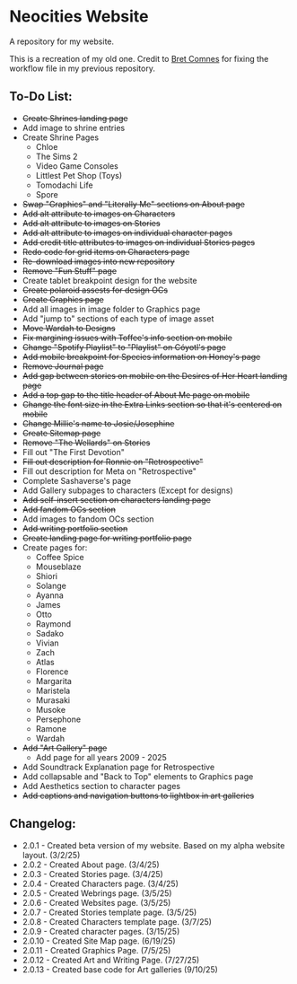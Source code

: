 # Neocities Website

A repository for my website.

This is a recreation of my old one. Credit to [Bret Comnes](https://github.com/bcomnes) for fixing the workflow file in my previous repository.

## To-Do List:

+ ~~Create Shrines landing page~~
+ Add image to shrine entries
+ Create Shrine Pages
  + Chloe
  + The Sims 2
  + Video Game Consoles
  + Littlest Pet Shop (Toys)
  + Tomodachi Life
  + Spore
+ ~~Swap "Graphics" and "Literally Me" sections on About page~~
+ ~~Add alt attribute to images on Characters~~
+ ~~Add alt attribute to images on Stories~~
+ ~~Add alt attribute to images on individual character pages~~
+ ~~Add credit title attributes to images on individual Stories pages~~
+ ~~Redo code for grid items on Characters page~~
+ ~~Re-download images into new repository~~
+ ~~Remove "Fun Stuff" page~~
+ Create tablet breakpoint design for the website
+ ~~Create polaroid assests for design OCs~~
+ ~~Create Graphics page~~
 + Add all images in image folder to Graphics page
 + Add "jump to" sections of each type of image asset
+ ~~Move Wardah to Designs~~
+ ~~Fix margining issues with Toffee's info section on mobile~~
+ ~~Change "Spotify Playlist" to "Playlist" on Cóyotl's page~~
+ ~~Add mobile breakpoint for Species information on Honey's page~~
+ ~~Remove Journal page~~
+ ~~Add gap between stories on mobile on the Desires of Her Heart landing page~~
+ ~~Add a top gap to the title header of About Me page on mobile~~
+ ~~Change the font size in the Extra Links section so that it's centered on mobile~~
+ ~~Change Millie's name to Josie/Josephine~~
+ ~~Create Sitemap page~~
+ ~~Remove "The Wellards" on Stories~~
+ Fill out "The First Devotion"
+ ~~Fill out description for Ronnie on "Retrospective"~~
+ Fill out description for Meta on "Retrospective"
+ Complete Sashaverse's page
+ Add Gallery subpages to characters (Except for designs)
+ ~~Add self-insert section on characters landing page~~
+ ~~Add fandom OCs section~~
+ Add images to fandom OCs section
+ ~~Add writing portfolio section~~
+ ~~Create landing page for writing portfolio page~~
+ Create pages for:
  + Coffee Spice
  + Mouseblaze
  + Shiori
  + Solange
  + Ayanna
  + James
  + Otto
  + Raymond
  + Sadako
  + Vivian
  + Zach
  + Atlas
  + Florence
  + Margarita
  + Maristela
  + Murasaki
  + Musoke
  + Persephone
  + Ramone
  + Wardah
+ ~~Add "Art Gallery" page~~
  + Add page for all years 2009 - 2025
+ Add Soundtrack Explanation page for Retrospective
+ Add collapsable and "Back to Top" elements to Graphics page
+ Add Aesthetics section to character pages
+ ~~Add captions and navigation buttons to lightbox in art galleries~~

## Changelog:

+ 2.0.1 - Created beta version of my website. Based on my alpha website layout. (3/2/25)
+ 2.0.2 - Created About page. (3/4/25)
+ 2.0.3 - Created Stories page. (3/4/25)
+ 2.0.4 - Created Characters page. (3/4/25)
+ 2.0.5 - Created Webrings page. (3/5/25)
+ 2.0.6 - Created Websites page. (3/5/25)
+ 2.0.7 - Created Stories template page. (3/5/25)
+ 2.0.8 - Created Characters template page. (3/7/25)
+ 2.0.9 - Created character pages. (3/15/25)
+ 2.0.10 - Created Site Map page. (6/19/25)
+ 2.0.11 - Created Graphics Page. (7/5/25)
+ 2.0.12 - Created Art and Writing Page. (7/27/25)
+ 2.0.13 - Created base code for Art galleries (9/10/25)
